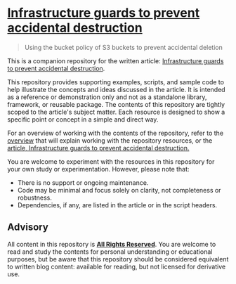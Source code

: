 # [Infrastructure guards to prevent accidental destruction](https://writing.aeydr.dev/notes/terraform-infrastructure-guards-for-s3)
> Using the bucket policy of S3 buckets to prevent accidental deletion

This is a companion repository for the written article: [Infrastructure guards to prevent accidental destruction](https://writing.aeydr.dev/notes/terraform-infrastructure-guards-for-s3).

This repository provides supporting examples, scripts, and sample code to help illustrate the concepts and ideas discussed in the article. It is intended as a reference or demonstration only and not as a standalone library, framework, or reusable package. The contents of this repository are tightly scoped to the article's subject matter. Each resource is designed to show a specific point or concept in a simple and direct way.

For an overview of working with the contents of the repository, refer to the [overview](docs/overview.md) that will explain working with the repository resources, or the [article, Infrastructure guards to prevent accidental destruction.](https://writing.aeydr.dev/notes/terraform-infrastructure-guards-for-s3)

You are welcome to experiment with the resources in this repository for your own study or experimentation. However, please note that:

- There is no support or ongoing maintenance.
- Code may be minimal and focus solely on clarity, not completeness or robustness.
- Dependencies, if any, are listed in the article or in the script headers.

## Advisory

All content in this repository is [**All Rights Reserved**](LICENSE). You are welcome to read and study the contents for personal understanding or educational purposes, but be aware that this repository should be considered equivalent to written blog content: available for reading, but not licensed for derivative use.

